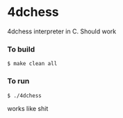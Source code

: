 # 4dchess
4dchess interpreter in C. Should work

### To build
```$ make clean all```

### To run
```$ ./4dchess```

works like shit
